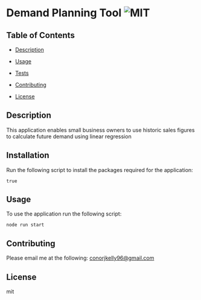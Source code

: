 # Demand Planning Tool ![MIT](https://img.shields.io/static/v1?label=MIT&message=License&color=green)

## Table of Contents

- [Description](#description)

- [Usage](#usage)
- [Tests](#tests)
- [Contributing](#contributing)
- [License](#license)

## Description

This application enables small business owners to use historic sales figures to calculate future demand using linear regression

## Installation

Run the following script to install the packages required for the application:

```
true
```

## Usage

To use the application run the following script:

```
node run start
```

## Contributing

Please email me at the following: conorjkelly96@gmail.com

## License

mit
